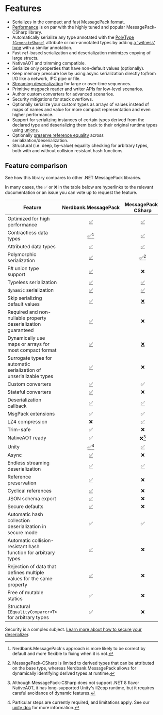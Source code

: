 # Features

* Serializes in the compact and fast [MessagePack format](https://msgpack.org/).
* [Performance](performance.md) is on par with the highly tuned and popular MessagePack-CSharp library.
* Automatically serialize any type annotated with the [PolyType `[GenerateShape]`](xref:PolyType.GenerateShapeAttribute) attribute
  or non-annotated types by adding [a 'witness' type](type-shapes.md#witness-classes) with a similar annotation.
* Fast `ref`-based serialization and deserialization minimizes copying of large structs.
* NativeAOT and trimming compatible.
* Serialize only properties that have non-default values (optionally).
* Keep memory pressure low by using async serialization directly to/from I/O like a network, IPC pipe or file.
* [Streaming deserialization](streaming-deserialization.md) for large or over-time sequences.
* Primitive msgpack reader and writer APIs for low-level scenarios.
* Author custom converters for advanced scenarios.
* Security mitigations for stack overflows.
* Optionally serialize your custom types as arrays of values instead of maps of names and value for more compact representation and even higher performance.
* Support for serializing instances of certain types derived from the declared type and deserializing them back to their original runtime types using [unions](unions.md).
* Optionally [preserve reference equality](xref:Nerdbank.MessagePack.MessagePackSerializer.PreserveReferences) across serialization/deserialization.
* Structural (i.e. deep, by-value) equality checking for arbitrary types, both with and without collision resistant hash functions.

## Feature comparison

See how this library compares to other .NET MessagePack libraries.

In many cases, the ✅ or ❌ in the table below are hyperlinks to the relevant documentation or an issue you can vote up to request the feature.

Feature                   | Nerdbank.MessagePack | MessagePack-CSharp  | Serde.NET
--------------------------|:--------------------:|:-------------------:|:-----------:|
Optimized for high performance | [✅](performance.md) | [✅](https://github.com/MessagePack-CSharp/MessagePack-CSharp?tab=readme-ov-file#performance) | ✅
Contractless data types   | [✅](getting-started.md)[^1] | [✅](https://github.com/MessagePack-CSharp/MessagePack-CSharp?tab=readme-ov-file#object-serialization) | ❌ |
Attributed data types     | [✅](customizing-serialization.md) | [✅](https://github.com/MessagePack-CSharp/MessagePack-CSharp?tab=readme-ov-file#object-serialization) | [✅](https://serdedotnet.github.io/generator/options.html)
Polymorphic serialization | [✅](unions.md) | [✅](https://github.com/MessagePack-CSharp/MessagePack-CSharp?tab=readme-ov-file#union)[^4] | [✅](https://serdedotnet.github.io/data-model.html)
F# union type support     | [✅](fsharp.md) | ❌ | ❌ |
Typeless serialization    | [✅](xref:Nerdbank.MessagePack.OptionalConverters.WithObjectConverter*) | [✅](https://github.com/MessagePack-CSharp/MessagePack-CSharp?tab=readme-ov-file#typeless) | ❌ |
`dynamic` serialization    | [✅](getting-started.md#untyped-deserialization) | [✅](https://github.com/MessagePack-CSharp/MessagePack-CSharp/blob/master/doc/ExpandoObject.md) | ❌ |
Skip serializing default values | [✅](xref:Nerdbank.MessagePack.MessagePackSerializer.SerializeDefaultValues) | [❌](https://github.com/MessagePack-CSharp/MessagePack-CSharp/issues/678) | 🌗 |
Required and non-nullable property deserialization guaranteed | [✅](xref:Nerdbank.MessagePack.MessagePackSerializer.DeserializeDefaultValues) | ❌ | ✅ |
Dynamically use maps or arrays for most compact format | [✅](customizing-serialization.md#array-or-map) | [❌](https://github.com/MessagePack-CSharp/MessagePack-CSharp/issues/1953) | ❌ |
Surrogate types for automatic serialization of unserializable types | [✅](surrogate-types.md) | ❌ | [✅](https://serdedotnet.github.io/foreign-types.html) |
Custom converters         | [✅](custom-converters.md) | ✅ | [✅](https://serdedotnet.github.io/customization.html)
Stateful converters       | [✅](custom-converters.md#stateful-converters) | ❌ | ❌ |
Deserialization callback  | [✅](xref:Nerdbank.MessagePack.IMessagePackSerializationCallbacks) | [✅](https://github.com/MessagePack-CSharp/MessagePack-CSharp?tab=readme-ov-file#serialization-callback) | ❌ |
MsgPack extensions        | ✅ | ✅ | ❌ |
LZ4 compression           | [❌](https://github.com/AArnott/Nerdbank.MessagePack/issues/34) | [✅](https://github.com/MessagePack-CSharp/MessagePack-CSharp?tab=readme-ov-file#lz4-compression) | ❌ |
Trim-safe                 | ✅ | ❌ | ✅ |
NativeAOT ready           | ✅ | ❌[^2] | ✅ |
Unity                     | [✅](unity.md)[^3] | [✅](https://github.com/MessagePack-CSharp/MessagePack-CSharp?tab=readme-ov-file#unity-support) | ❔ |
Async                     | [✅](xref:Nerdbank.MessagePack.MessagePackSerializer.SerializeAsync*) | ❌ | ❌ |
Endless streaming deserialization | [✅](streaming-deserialization.md) | [✅](https://github.com/MessagePack-CSharp/MessagePack-CSharp/?tab=readme-ov-file#multiple-messagepack-structures-on-a-single-stream) | ❌ |
Reference preservation    | [✅](xref:Nerdbank.MessagePack.MessagePackSerializer.PreserveReferences) | ❌ | ❌ |
Cyclical references       | [✅](xref:Nerdbank.MessagePack.MessagePackSerializer.PreserveReferences) | ❌ | ❌ |
JSON schema export        | [✅](xref:Nerdbank.MessagePack.MessagePackSerializer.GetJsonSchema*) | ❌ | ❌ |
Secure defaults           | [✅](security.md) | ❌ | ❌ |
Automatic hash collection deserialization in secure mode | ✅ | ✅ | ❌ |
Automatic collision-resistant hash function for arbitrary types | [✅](xref:Nerdbank.MessagePack.StructuralEqualityComparer) | ❌ | ❌ |
Rejection of data that defines multiple values for the same property | [✅](security.md#multiple-values-for-the-same-property) | ❌ | ❌ |
Free of mutable statics   | ✅ | ❌ | ✅ |
Structural `IEqualityComparer<T>` for arbitrary types | ✅ | ❌ | ❌ |

Security is a complex subject.
[Learn more about how to secure your deserializer](security.md).

[^1]: Nerdbank.MessagePack's approach is more likely to be correct by default and more flexible to fixing when it is not.
[^2]: Although MessagePack-CSharp does not support .NET 8 flavor NativeAOT, it has long-supported Unity's il2cpp runtime, but it requires careful avoidance of dynamic features.
[^3]: Particular steps are currently required, and limitations apply. See our [unity doc](unity.md) for more information.
[^4]: MessagePack-CSharp is limited to derived types that can be attributed on the base type, whereas Nerdbank.MessagePack allows for dynamically identifying derived types at runtime.
